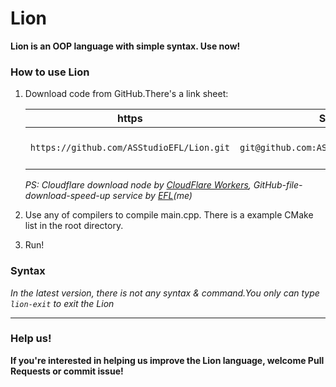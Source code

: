 # Lion

**Lion is an OOP language with simple syntax. Use now!**

### How to use Lion

1. Download code from GitHub.There's a link sheet:

   |                    https                    |                   SSH                   |                           Download                           |
   | :-----------------------------------------: | :-------------------------------------: | :----------------------------------------------------------: |
   | ` https://github.com/ASStudioEFL/Lion.git ` | ` git@github.com:ASStudioEFL/Lion.git ` | [Cloudflare  download node](https://gh.efl.workers.dev/https:/github.com/ASStudioEFL/Lion/archive/master.zip) |

   *PS: Cloudflare download node by [CloudFlare Workers](https://workers.cloudflare.com), GitHub-file-download-speed-up service by [EFL](https://efl.pd2.ink)(me)*

2. Use any of compilers to compile main.cpp. There is a example CMake list in the root directory.
3. Run!

### Syntax

*In the latest version, there is not any syntax & command.You only can type ` lion-exit ` to exit the Lion*

---

### Help us!

**If you're interested in helping us improve the Lion language, welcome Pull Requests or commit issue!**